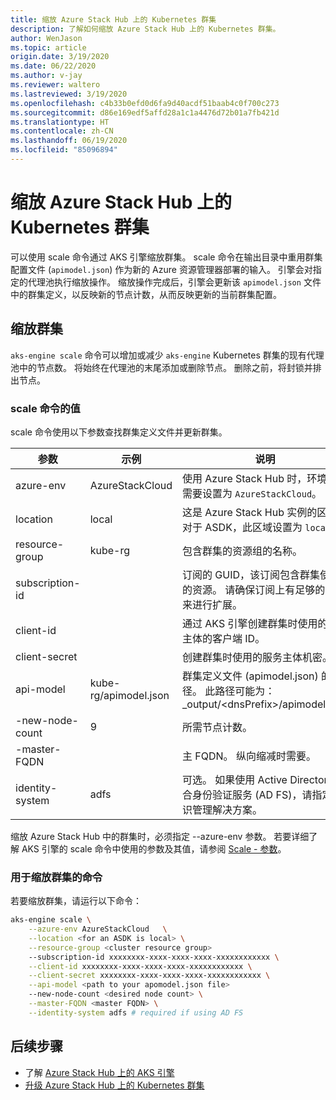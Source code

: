 ```yaml
---
title: 缩放 Azure Stack Hub 上的 Kubernetes 群集
description: 了解如何缩放 Azure Stack Hub 上的 Kubernetes 群集。
author: WenJason
ms.topic: article
origin.date: 3/19/2020
ms.date: 06/22/2020
ms.author: v-jay
ms.reviewer: waltero
ms.lastreviewed: 3/19/2020
ms.openlocfilehash: c4b33b0efd0d6fa9d40acdf51baab4c0f700c273
ms.sourcegitcommit: d86e169edf5affd28a1c1a4476d72b01a7fb421d
ms.translationtype: HT
ms.contentlocale: zh-CN
ms.lasthandoff: 06/19/2020
ms.locfileid: "85096894"
---
```

# <a name="scale-a-kubernetes-cluster-on-azure-stack-hub"></a>缩放 Azure Stack Hub 上的 Kubernetes 群集

可以使用 scale 命令通过 AKS 引擎缩放群集。 scale 命令在输出目录中重用群集配置文件 (`apimodel.json`) 作为新的 Azure 资源管理器部署的输入。 引擎会对指定的代理池执行缩放操作。 缩放操作完成后，引擎会更新该 `apimodel.json` 文件中的群集定义，以反映新的节点计数，从而反映更新的当前群集配置。

## <a name="scale-a-cluster"></a>缩放群集

`aks-engine scale` 命令可以增加或减少 `aks-engine` Kubernetes 群集的现有代理池中的节点数。 将始终在代理池的末尾添加或删除节点。 删除之前，将封锁并排出节点。

### <a name="values-for-the-scale-command"></a>scale 命令的值

scale 命令使用以下参数查找群集定义文件并更新群集。

| 参数 | 示例 | 说明 |
| --- | --- | --- | 
| azure-env | AzureStackCloud | 使用 Azure Stack Hub 时，环境名称需要设置为 `AzureStackCloud`。 | 
| location | local | 这是 Azure Stack Hub 实例的区域。 对于 ASDK，此区域设置为 `local`。  | 
| resource-group | kube-rg | 包含群集的资源组的名称。 | 
| subscription-id |  | 订阅的 GUID，该订阅包含群集使用的资源。 请确保订阅上有足够的配额来进行扩展。 | 
| client-id |  | 通过 AKS 引擎创建群集时使用的服务主体的客户端 ID。 | 
| client-secret |  | 创建群集时使用的服务主体机密。 | 
| api-model | kube-rg/apimodel.json | 群集定义文件 (apimodel.json) 的路径。 此路径可能为：_output/\<dnsPrefix>/apimodel.json | 
| -new-node-count | 9 | 所需节点计数。 | 
| -master-FQDN |  | 主 FQDN。 纵向缩减时需要。 |
| identity-system | adfs | 可选。 如果使用 Active Directory 联合身份验证服务 (AD FS)，请指定标识管理解决方案。 |

缩放 Azure Stack Hub 中的群集时，必须指定 --azure-env 参数。 若要详细了解 AKS 引擎的 scale 命令中使用的参数及其值，请参阅 [Scale - 参数](https://github.com/Azure/aks-engine/blob/master/docs/topics/scale.md#parameters)。

### <a name="command-to-scale-your-cluster"></a>用于缩放群集的命令

若要缩放群集，请运行以下命令：

```bash
aks-engine scale \
    --azure-env AzureStackCloud   \
    --location <for an ASDK is local> \
    --resource-group <cluster resource group>
    --subscription-id xxxxxxxx-xxxx-xxxx-xxxx-xxxxxxxxxxxx \
    --client-id xxxxxxxx-xxxx-xxxx-xxxx-xxxxxxxxxxxx \
    --client-secret xxxxxxxx-xxxx-xxxx-xxxx-xxxxxxxxxxxx \
    --api-model <path to your apomodel.json file>
    --new-node-count <desired node count> \
    --master-FQDN <master FQDN> \
    --identity-system adfs # required if using AD FS
```

## <a name="next-steps"></a>后续步骤

- 了解 [Azure Stack Hub 上的 AKS 引擎](azure-stack-kubernetes-aks-engine-overview.md)
- [升级 Azure Stack Hub 上的 Kubernetes 群集](azure-stack-kubernetes-aks-engine-upgrade.md)